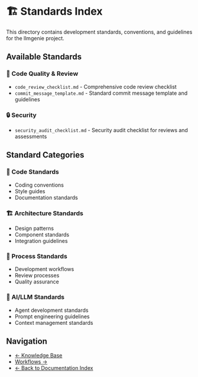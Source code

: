# 🏗️ Standards Index

This directory contains development standards, conventions, and guidelines for the llmgenie project.

## Available Standards

### 📝 Code Quality & Review
- `code_review_checklist.md` - Comprehensive code review checklist
- `commit_message_template.md` - Standard commit message template and guidelines

### 🔒 Security
- `security_audit_checklist.md` - Security audit checklist for reviews and assessments

## Standard Categories

### 📝 Code Standards
- Coding conventions
- Style guides
- Documentation standards

### 🏗️ Architecture Standards
- Design patterns
- Component standards
- Integration guidelines

### 🔄 Process Standards
- Development workflows
- Review processes
- Quality assurance

### 🤖 AI/LLM Standards
- Agent development standards
- Prompt engineering guidelines
- Context management standards

## Navigation
- [← Knowledge Base](../knowledge/index.md)
- [Workflows →](../workflows/index.md)
- [← Back to Documentation Index](../index.md) 